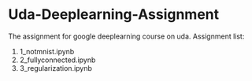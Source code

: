 # Uda-Deeplearning-Assignment
The assignment for google deeplearning course on uda.
Assignment list:
1. 1_notmnist.ipynb
2. 2_fullyconnected.ipynb
3. 3_regularization.ipynb
